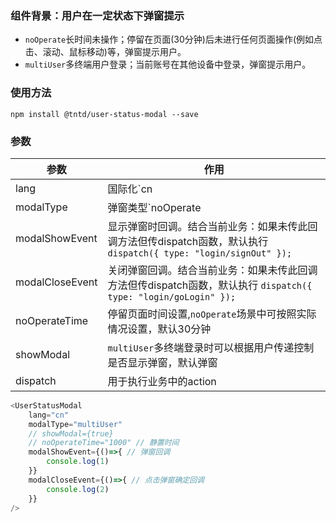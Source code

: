 ### 组件背景：用户在一定状态下弹窗提示
- `noOperate`长时间未操作；停留在页面(30分钟)后未进行任何页面操作(例如点击、滚动、鼠标移动)等，弹窗提示用户。
- `multiUser`多终端用户登录；当前账号在其他设备中登录，弹窗提示用户。

### 使用方法
`npm install @tntd/user-status-modal --save`


### 参数
|  参数   | 作用  |
|  ----  |  ----  |
|  lang  | 国际化`cn|en` |
|  modalType | 弹窗类型`noOperate|multiUser` |
|  modalShowEvent  | 显示弹窗时回调。结合当前业务：如果未传此回调方法但传dispatch函数，默认执行 `dispatch({ type: "login/signOut" });` |
|  modalCloseEvent  | 关闭弹窗回调。结合当前业务：如果未传此回调方法但传dispatch函数，默认执行 `dispatch({ type: "login/goLogin" });`  |
|  noOperateTime  | 停留页面时间设置,`noOperate`场景中可按照实际情况设置，默认30分钟 |
|  showModal  | `multiUser`多终端登录时可以根据用户传递控制是否显示弹窗，默认弹窗 |
| dispatch | 用于执行业务中的action |


```javascript
<UserStatusModal
    lang="cn"
    modalType="multiUser"
    // showModal={true}
    // noOperateTime="1000" // 静置时间
    modalShowEvent={()=>{ // 弹窗回调
        console.log(1)
    }}
    modalCloseEvent={()=>{ // 点击弹窗确定回调
        console.log(2)
    }}
/>
```